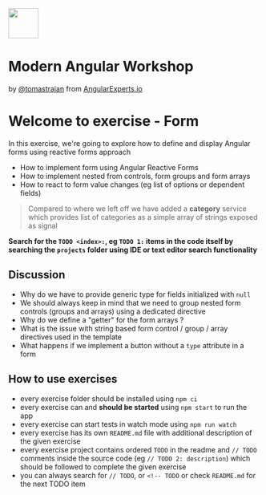 <img height="60" src="https://angularexperts.io/assets/images/logo/angular-experts.svg">

# Modern Angular Workshop

by [@tomastrajan](https://twitter.com/tomastrajan) from [AngularExperts.io](https://angularexperts.io)

# Welcome to exercise - Form 

In this exercise, we're going to explore how to define and display Angular forms using reactive forms approach

- How to implement form using Angular Reactive Forms
- How to implement nested from controls, form groups and form arrays
- How to react to form value changes (eg list of options or dependent fields)

> Compared to where we left off we have added a
> **category** service which provides list of categories as a
> simple array of strings exposed as signal

**Search for the  `TODO <index>:`, eg `TODO 1:`  items in the code itself by searching the `projects` folder using IDE or text editor search functionality**

## Discussion

* Why do we have to provide generic type for fields initialized with `null`
* We should always keep in mind that we need to group nested form controls (groups and arrays) using a dedicated directive
* Why do we define a "getter" for the form arrays ?
* What is the issue with string based form control / group / array directives used in the template
* What happens if we implement a button without a `type` attribute in a form

## How to use exercises

- every exercise folder should be installed using `npm ci`
- every exercise can and **should be started** using `npm start` to run the app
- every exercise can start tests in watch mode using `npm run watch`
- every exercise has its own `README.md` file with additional description of the given exercise
- every exercise project contains ordered `TODO` in the readme and `// TODO` comments inside the source code (eg `// TODO 2: description`) which should be followed to complete the given exercise
- you can always search for `// TODO`, or `<!-- TODO` or check `README.md` for the next TODO item

